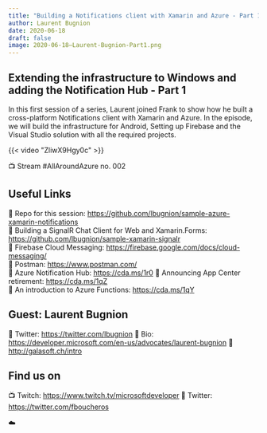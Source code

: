 ```yaml
---
title: "Building a Notifications client with Xamarin and Azure - Part 1"
author: Laurent Bugnion
date: 2020-06-18
draft: false
image: 2020-06-18–Laurent-Bugnion-Part1.png
---
```


## Extending the infrastructure to Windows and adding the Notification Hub - Part 1

In this first session of a series, Laurent joined Frank to show how he built a cross-platform Notifications client with Xamarin and Azure. In the episode, we will build the infrastructure for Android, Setting up Firebase and the Visual Studio solution with all the required projects.

{{< video "ZliwX9Hgy0c" >}}

📺 Stream #AllAroundAzure no. 002 

## Useful Links

🔗 Repo for this session: https://github.com/lbugnion/sample-azure-xamarin-notifications  
🔗 Building a SignalR Chat Client for Web and Xamarin.Forms: https://github.com/lbugnion/sample-xamarin-signalr  
🔗 Firebase Cloud Messaging: https://firebase.google.com/docs/cloud-messaging/  
🔗 Postman: https://www.postman.com/   
🔗 Azure Notification Hub: https://cda.ms/1r0 
🔗 Announcing App Center retirement: https://cda.ms/1qZ  
🔗 An introduction to Azure Functions: https://cda.ms/1qY 

## Guest: Laurent Bugnion

🔗 Twitter: https://twitter.com/lbugnion 
🔗 Bio: https://developer.microsoft.com/en-us/advocates/laurent-bugnion 
🔗 http://galasoft.ch/intro 

## Find us on

📺 Twitch: https://www.twitch.tv/microsoftdeveloper 
🔗 Twitter: https://twitter.com/fboucheros 

☁️